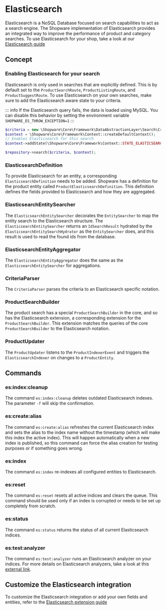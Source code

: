 # Elasticsearch

Elasticsearch is a NoSQL Database focused on search capabilities to act as a search engine.
The Shopware implementation of Elasticsearch provides an integrated way to improve the performance of product and category searches.
To use Elasticsearch for your shop, take a look at our [Elasticsearch guide](../../guides/hosting/infrastructure/elasticsearch/elasticsearch-setup.md)

## Concept

### Enabling Elasticsearch for your search

Elasticsearch is only used in searches that are explicitly defined.
This is by default set to the `ProductSearchRoute`, `ProductListingRoute`, and `ProductSuggestRoute`.
To use Elasticsearch on your own searches, make sure to add the Elasticsearch aware state to your criteria.

::: info
If the Elasticsearch query fails, the data is loaded using MySQL. You can disable this behavior by setting the environment variable `SHOPWARE_ES_THROW_EXCEPTION=1`
:::

```php
$criteria = new \Shopware\Core\Framework\DataAbstractionLayer\Search\Criteria();
$context = \Shopware\Core\Framework\Context::createDefaultContext();
// Enables Elasticsearch for this search
$context->addState(\Shopware\Core\Framework\Context::STATE_ELASTICSEARCH_AWARE);

$repository->search($criteria, $context);
```

### ElasticsearchDefinition

To provide Elasticsearch for an entity, a corresponding `ElasticsearchDefinition` needs to be added. Shopware has a definition for the product entity called `ProductElasticsearchDefinition`.
This definition defines the fields provided to Elasticsearch and how they are aggregated.

### ElasticsearchEntitySearcher

The `ElasticsearchEntitySearcher` decorates the `EntitySearcher` to map the entity search to the Elasticsearch structure.
The `ElasticsearchEntitySearcher` returns an `IdSearchResult` hydrated by the `ElasticsearchEntitySearchHydrator` as the `EntitySearcher` does, and this result is used to read the found ids from the database.

### ElasticsearchEntityAggregator

The `ElasticsearchEntityAggregator` does the same as the `ElasticsearchEntitySearcher` for aggregations.

### CriteriaParser

The `CriteriaParser` parses the criteria to an Elasticsearch specific notation.

### ProductSearchBuilder

The product search has a special `ProductSearchBuilder` in the core, and so has the Elasticsearch extension, a corresponding extension for the `ProductSearchBuilder`.
This extension matches the queries of the core `ProductSearchBuilder` to the Elasticsearch notation.

### ProductUpdater

The `ProductUpdater` listens to the `ProductIndexerEvent` and triggers the `ElasticsearchIndexer` on changes to a `ProductEntity`.

## Commands

### es:index:cleanup

The command `es:index:cleanup` deletes outdated Elasticsearch indexes.
The parameter `-f` will skip the confirmation.

### es:create:alias

The command `es:create:alias` refreshes the current Elasticsearch index and sets the alias to the index name without the timestamp (which will make this index the active index).
This will happen automatically when a new index is published, so this command can force the alias creation for testing purposes or if something goes wrong.

### es:index

The command `es:index` re-indexes all configured entities to Elasticsearch.

### es:reset

The command `es:reset` resets all active indices and clears the queue. This command should be used only if an index is corrupted or needs to be set up completely from scratch.

### es:status

The command `es:status` returns the status of all current Elasticsearch indices.

### es:test:analyzer

The command `es:test:analyzer` runs an Elasticsearch analyzer on your indices. For more details on Elasticsearch analyzers, take a look at this [external link](https://www.elastic.co/guide/en/elasticsearch/reference/current/analysis-analyzers.html).

## Customize the Elasticsearch integration

To customize the Elasticsearch integration or add your own fields and entities, refer to the [Elasticsearch extension guide](../../guides/plugins/plugins/elasticsearch)
